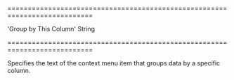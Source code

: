 <!--**
/*-------------------------------------------
    Auto-generated file. Do not modify.
-------------------------------------------

**-->
===========================================================================
<!--default-->'Group by This Column'<!--/default-->
<!--type-->String<!--/type-->
===========================================================================

<!--shortDescription-->
Specifies the text of the context menu item that groups data by a specific column.
<!--/shortDescription-->

<!--fullDescription-->

<!--/fullDescription-->